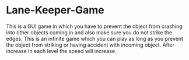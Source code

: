 # Lane-Keeper-Game
This is a GUI game in which you have to prevent the object from crashing into other objects coming in and also make sure you do not strike the edges. This is an infinite game which you can play as long as you prevent the object from striking or having accident with incoming object. After increase in each level the speed will increase. 
